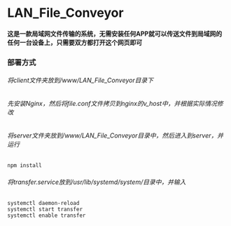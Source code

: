 # LAN_File_Conveyor
#### 这是一款局域网文件传输的系统，无需安装任何APP就可以传送文件到局域网的任何一台设备上，只需要双方都打开这个网页即可
### 部署方式
###### 将client文件夹放到/www/LAN_File_Conveyor目录下
###### 先安装Nginx，然后将file.conf文件拷贝到nginx的v_host中，并根据实际情况修改
###### 将server文件夹放到/www/LAN_File_Conveyor目录中，然后进入到server，并运行
````
npm install
````
###### 将transfer.service放到/usr/lib/systemd/system/目录中，并输入
````
systemctl daemon-reload
systemctl start transfer
systemctl enable transfer
````
